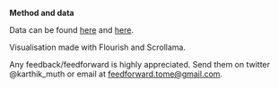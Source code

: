 
**Method and data**

Data can be found [here](https://www.statistikdatabasen.scb.se/pxweb/sv/ssd/START__ME__ME0201__ME0201B/) and [here](https://www.gu.se/sites/default/files/2021-02/2021%201%20Oskarson%20%26%20Ahlbom%20-%20Trender%20i%20ko%CC%88nsskillnader.pdf).

Visualisation made with Flourish and Scrollama.

Any feedback/feedforward is highly appreciated. Send them on twitter @karthik\_muth or email at feedforward.tome@gmail.com.
